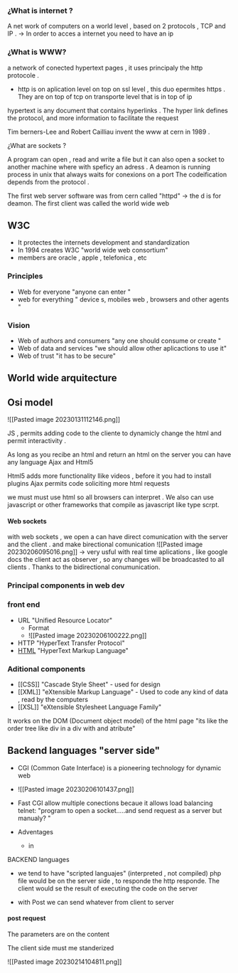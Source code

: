 ### ¿What is internet ?
A net work of computers on a world level , based on 2  protocols , TCP and IP . 
 -> In order to acces a internet you need to have an ip 
 
### ¿What is  WWW?

a network of conected hypertext pages , it uses principaly the http protocole . 

*  http is on aplication level on top on ssl level , this duo epermites https . They are on top of tcp on transporte level  that is in top of ip 

hypertext is any document that contains hyperlinks . The hyper link defines the protocol, and more information to facilitate the request 


Tim berners-Lee and Robert Cailliau invent the www at cern in 1989 .

¿What are sockets ?

A program can open , read and write a file but it can also open a socket to another machine where with speficy an adress . 
A deamon is running process in unix that always waits for conexions on a port  The codeification depends from the protocol . 

The first web server software was from cern called "httpd" -> the d is for deamon.
The first client was called the world wide web



## W3C
- It protectes the internets development and standardization
- In 1994 creates W3C "world wide web consortium" 
- members are oracle , apple , telefonica , etc
### Principles 
- Web for everyone  "anyone can enter "
- web for everything " device s, mobiles web , browsers and other agents "
### Vision
- Web of authors and consumers  "any one should consume or create "
- Web of data and services  "we should allow other aplicactions to use it"
- Web of trust "it has to be secure"


## World wide arquitecture 
## Osi model 
![[Pasted image 20230131112146.png]]


JS ,  permits adding code to the cliente to dynamicly change the html and permit interactivity . 

As long as you recibe an html and return an html on the server you can have any language
Ajax and Html5 

Html5 adds more functionality llike videos , before it you had to install plugins
Ajax permits code soliciting more html requests


we must must use html so all browsers can interpret . We also can use javascript or other frameworks that compile as javascript like type scrpt.


#### Web sockets
with web sockets , we open a can have direct comunication with the server and the client . and make birectional comunication 
![[Pasted image 20230206095016.png]]
-> very usful with real time aplications , like google docs 
the client act as observer , so any changes will be broadcasted to all clients . Thanks to the bidirectional conumunication. 

### Principal components in web dev

### front end
- URL "Unified Resource Locator"
	- Format 
	- ![[Pasted image 20230206100222.png]]
- HTTP "HyperText Transfer Protocol"
- [HTML]() "HyperText Markup Language"
### Aditional components 
- [[CSS]] "Cascade Style Sheet" - used for design
- [[XML]] "eXtensible Markup Language" - Used to code any kind of data , read by the computers  
- [[XSL]] "eXtensible Stylesheet Language Family"

It works on the DOM (Document object model) of the html page "its like the order tree like div in a div with and atribute"


## Backend languages "server side"

 - CGI (Common Gate Interface) is a pioneering technology for dynamic web
 - ![[Pasted image 20230206101437.png]]

- Fast CGI allow multiple conections becaue it allows load balancing 
telnet: "program to open a socket.....and send request as a server but manualy? " 
- Adventages 
	- in


BACKEND languages 

- we tend to have "scripted languajes" (interpreted , not compiled)
php file would be on the server side , to responde the http responde.  The client would se the result of executing the code on the server

- with Post we can send whatever from client to server

#### post request  
The parameters are on the content



The client side must me standerized 


![[Pasted image 20230214104811.png]]